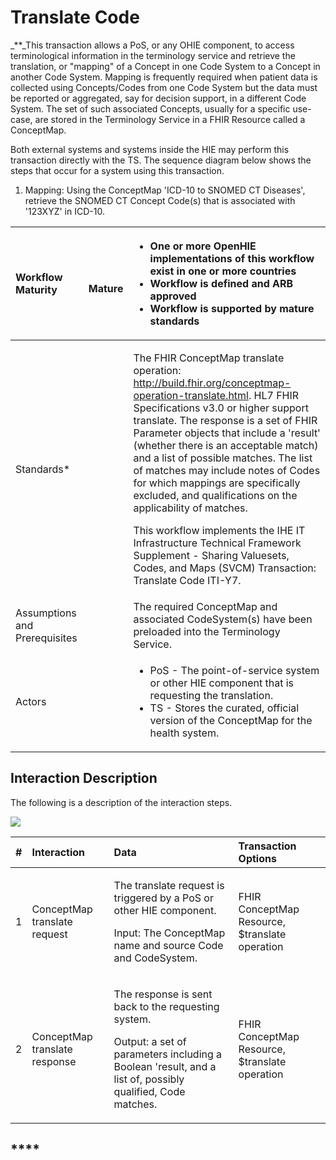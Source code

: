 # Translate Code

_\*\*_This transaction allows a PoS, or any OHIE component, to access terminological information in the terminology service and retrieve the translation, or "mapping" of a Concept in one Code System to a Concept in another Code System. Mapping is frequently required when patient data is collected using Concepts/Codes from one Code System but the data must be reported or aggregated, say for decision support, in a different Code System. The set of such associated Concepts, usually for a specific use-case, are stored in the Terminology Service in a FHIR Resource called a ConceptMap.

Both external systems and systems inside the HIE may perform this transaction directly with the TS. The sequence diagram below shows the steps that occur for a system using this transaction.

1. Mapping: Using the ConceptMap 'ICD-10 to SNOMED CT Diseases', retrieve the SNOMED CT Concept Code\(s\) that is associated with '123XYZ' in ICD-10.

<table>
  <thead>
    <tr>
      <th style="text-align:left">Workflow Maturity</th>
      <th style="text-align:left">
        <p>
          <img src="https://lh5.googleusercontent.com/Vp6XBRGu-U_Dmd5EKNpCZvEEum0CxOcHOj9NgHh8UMMNLMlXHmLcUE_YWueDRr4uqWLzpPfzSBLJ2k33XQIelLypjQ4wyrD17-t33GtLa8fFxW9AYDvXhiJmBl4VaLgKDg"
          alt/>
        </p>
        <p> <b>Mature</b>
        </p>
      </th>
      <th style="text-align:left">
        <ul>
          <li><b>One or more OpenHIE implementations of this workflow exist in one or more countries</b>
          </li>
          <li><b>Workflow is defined and ARB approved</b>
          </li>
          <li><b>Workflow is supported by mature standards</b>
          </li>
        </ul>
      </th>
    </tr>
  </thead>
  <tbody>
    <tr>
      <td style="text-align:left">Standards*</td>
      <td style="text-align:left"></td>
      <td style="text-align:left">
        <p>The FHIR ConceptMap translate operation: <a href="http://build.fhir.org/conceptmap-operation-translate.html">http://build.fhir.org/conceptmap-operation-translate.html</a>.
          HL7 FHIR Specifications v3.0 or higher support translate. The response
          is a set of FHIR Parameter objects that include a &apos;result&apos; (whether
          there is an acceptable match) and a list of possible matches. The list
          of matches may include notes of Codes for which mappings are specifically
          excluded, and qualifications on the applicability of matches.</p>
        <p>This workflow implements the IHE IT Infrastructure Technical Framework
          Supplement - Sharing Valuesets, Codes, and Maps (SVCM) Transaction: Translate
          Code ITI-Y7.</p>
      </td>
    </tr>
    <tr>
      <td style="text-align:left">Assumptions and Prerequisites</td>
      <td style="text-align:left"></td>
      <td style="text-align:left">The required ConceptMap and associated CodeSystem(s) have been preloaded
        into the Terminology Service.</td>
    </tr>
    <tr>
      <td style="text-align:left">Actors</td>
      <td style="text-align:left"></td>
      <td style="text-align:left">
        <ul>
          <li>PoS - The point-of-service system or other HIE component that is requesting
            the translation.</li>
          <li>TS - Stores the curated, official version of the ConceptMap for the health
            system.</li>
        </ul>
      </td>
    </tr>
  </tbody>
</table>

## **Interaction Description**

The following is a description of the interaction steps.

![](https://lh3.googleusercontent.com/EthDly9fk9f2CNixr1QkJS3-iufEkWRZmH_4K0p0yYETwD4OukltPQ0-gxiblSB-Oz-jsJvEAcAfljVxWhQUmShBpwDnKwsi_sEoAEbFn64xobObbBf2jU9C5moGvxvjZA)

<table>
  <thead>
    <tr>
      <th style="text-align:left">#</th>
      <th style="text-align:left">Interaction</th>
      <th style="text-align:left">Data</th>
      <th style="text-align:left">Transaction Options</th>
    </tr>
  </thead>
  <tbody>
    <tr>
      <td style="text-align:left">1</td>
      <td style="text-align:left">ConceptMap translate request</td>
      <td style="text-align:left">
        <p>The translate request is triggered by a PoS or other HIE component.</p>
        <p>Input: The ConceptMap name and source Code and CodeSystem.</p>
      </td>
      <td style="text-align:left">FHIR ConceptMap Resource, $translate operation</td>
    </tr>
    <tr>
      <td style="text-align:left">2</td>
      <td style="text-align:left">ConceptMap translate response</td>
      <td style="text-align:left">
        <p>The response is sent back to the requesting system.</p>
        <p>Output: a set of parameters including a Boolean &apos;result, and a list
          of, possibly qualified, Code matches.</p>
      </td>
      <td style="text-align:left">FHIR ConceptMap Resource, $translate operation</td>
    </tr>
  </tbody>
</table>

## \*\*\*\*

